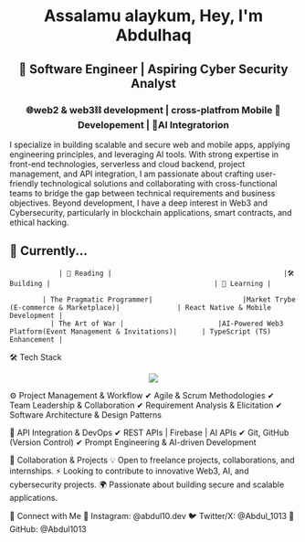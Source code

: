 <div align="center"><h1>Assalamu alaykum, Hey, I'm Abdulhaq</h1>
<h2>🚀 Software Engineer | Aspiring Cyber Security Analyst </h2>
  <h3> 🌐web2 & web3⛓ development | cross-platfrom Mobile 📱 Developement | 🤖AI Integratorion </h3>
</div>

I specialize in building scalable and secure web and mobile apps, applying engineering principles, and leveraging AI tools. With strong expertise in front-end technologies, serverless and cloud backend, project management, and API integration, I am passionate about crafting user-friendly technological solutions and collaborating with cross-functional teams to bridge the gap between technical requirements and business objectives. Beyond development, I have a deep interest in Web3 and Cybersecurity, particularly in blockchain applications, smart contracts, and ethical hacking.


## 🚀 Currently...

                | 📖 Reading |                                          |🛠 Building |                                        | 🎯 Learning |

            | The Pragmatic Programmer|                      |Market Trybe (E-commerce & Marketplace)|              | React Native & Mobile Development |
              | The Art of War |                       |AI-Powered Web3 Platform(Event Management & Invitations)|      | TypeScript (TS) Enhancement |

🛠️ Tech Stack
<p align="center">
  <a href="https://skillicons.dev">
    <img src="https://skillicons.dev/icons?i=git,js,html,css,wasm,babel,bash,discord,django,figma,firebase,git,github,Instagram,java,LinkedIn,materialui,matlab,mongodb,Mysql,netlify,nextjs,npm,notion,py,react,sass,tailwind,ts,vercel,twitter,vscode,vite" />
  </a>
</p>
<p align="center">

⚙ Project Management & Workflow
✔ Agile & Scrum Methodologies
✔ Team Leadership & Collaboration
✔ Requirement Analysis & Elicitation
✔ Software Architecture & Design Patterns

🔗 API Integration & DevOps
✔ REST APIs | Firebase | AI APIs 
✔ Git, GitHub (Version Control)
✔ Prompt Engineering & AI-driven Development

💼 Collaboration & Projects
💡 Open to freelance projects, collaborations, and internships.
⚡ Looking to contribute to innovative Web3, AI, and cybersecurity projects.
🌍 Passionate about building secure and scalable applications.

📲 Connect with Me
📸 Instagram: @abdul10.dev
🐦 Twitter/X: @Abdul_1013
💼 GitHub: @Abdul1013

